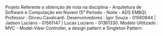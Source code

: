 Projeto Referente a obtenção de nota na disciplina - Arquitetura de Software e Computação em Nuvem (5° Periodo - Noite - ADS EMBQ). 
Professor : Dirceu Cavalcanti. 
Desenvolvedores : Ígor Souza - 01560944 | Jadson Luciano - 01561147 | Lucas Luciano -  01361330. 
Modelo Ultilizado : MVC - Model-View-Controller, a design pattern e Singleton Pattern.
